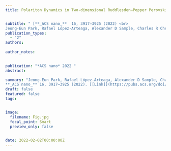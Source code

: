 ```yaml
---
title: Polariton Dynamics in Two-dimensional Ruddlesden–Popper Perovskites Strongly Coupled with Plasmonic Lattices


subtitle: " [**_ACS nano_**  16, 3917–3925 (2022) <br> 
Jeong-Eun Park, Rafael López-Arteaga, Alexander D Sample, Charles R Cherqui, Ioannis Spanopoulos, **Jun Guan**, Mercouri G Kanatzidis, George C Schatz, Emily A Weiss, Teri W Odom* ](https://pubs.acs.org/doi/abs/10.1021/acsnano.1c09296)"
publication_types:
  - "2"
authors: 
  
author_notes:
  

publication: "*ACS nano* 2022 "
abstract: 

summary: "Jeong-Eun Park, Rafael López-Arteaga, Alexander D Sample, Charles R Cherqui, Ioannis Spanopoulos, **Jun Guan**, Mercouri G Kanatzidis, George C Schatz, Emily A Weiss, Teri W Odom*  <br>
**_ACS nano_** 16, 3917–3925 (2022). [[Link]](https://pubs.acs.org/doi/abs/10.1021/acsnano.1c09296)"
draft: false
featured: false
tags:


image:
  filename: Fig.jpg
  focal_point: Smart
  preview_only: false

 
date: 2022-02-02T00:00:00Z
---
```







